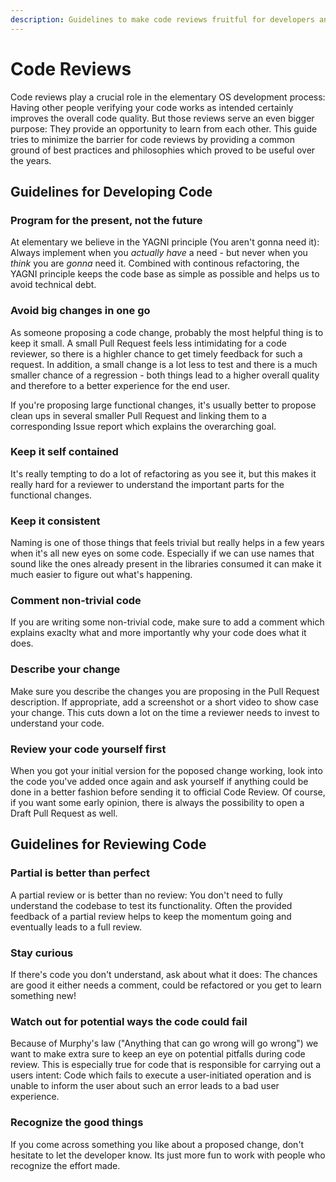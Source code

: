```yaml
---
description: Guidelines to make code reviews fruitful for developers and reviewers alike.
---
```


# Code Reviews

Code reviews play a crucial role in the elementary OS development process: Having other people verifying your code works as intended certainly improves the overall code quality. But those reviews serve an even bigger purpose: They provide an opportunity to learn from each other. This guide tries to minimize the barrier for code reviews by providing a common ground of best practices and philosophies which proved to be useful over the years.

## Guidelines for Developing Code

### Program for the present, not the future

At elementary we believe in the YAGNI principle (You aren't gonna need it): Always implement when you _actually have_ a need - but never when you _think_ you are _gonna_ need it. Combined with continous refactoring, the YAGNI principle keeps the code base as simple as possible and helps us to avoid technical debt.

### Avoid big changes in one go

As someone proposing a code change, probably the most helpful thing is to keep it small. A small Pull Request feels less intimidating for a code reviewer, so there is a highler chance to get timely feedback for such a request. In addition, a small change is a lot less to test and there is a much smaller chance of a regression - both things lead to a higher overall quality and therefore to a better experience for the end user.

If you're proposing large functional changes, it's usually better to propose clean ups in several smaller Pull Request and linking them to a corresponding Issue report which explains the overarching goal.

### Keep it self contained

It's really tempting to do a lot of refactoring as you see it, but this makes it really hard for a reviewer to understand the important parts for the functional changes.

### Keep it consistent

Naming is one of those things that feels trivial but really helps in a few years when it's all new eyes on some code. Especially if we can use names that sound like the ones already present in the libraries consumed it can make it much easier to figure out what's happening.

### Comment non-trivial code

If you are writing some non-trivial code, make sure to add a comment which explains exaclty what and more importantly why your code does what it does.

### Describe your change

Make sure you describe the changes you are proposing in the Pull Request description. If appropriate, add a screenshot or a short video to show case your change. This cuts down a lot on the time a reviewer needs to invest to understand your code.

### Review your code yourself first

When you got your initial version for the poposed change working, look into the code you've added once again and ask yourself if anything could be done in a better fashion before
sending it to official Code Review. Of course, if you want some early opinion, there is always the possibility to open a Draft Pull Request as well.

## Guidelines for Reviewing Code

### Partial is better than perfect

A partial review or is better than no review: You don't need to fully understand the codebase to test its functionality. Often the provided feedback of a partial review helps to keep the momentum going and eventually leads to a full review.

### Stay curious

If there's code you don't understand, ask about what it does: The chances are good it either needs a comment, could be refactored or you get to learn something new!

### Watch out for potential ways the code could fail

Because of Murphy's law ("Anything that can go wrong will go wrong") we want to make extra sure to keep an eye on potential pitfalls during code review. This is especially true for
code that is responsible for carrying out a users intent: Code which fails to execute a user-initiated operation and is unable to inform the user about such an error leads to a bad user experience.

### Recognize the good things

If you come across something you like about a proposed change, don't hesitate to let the developer know. Its just more fun to work with people who recognize the effort made.